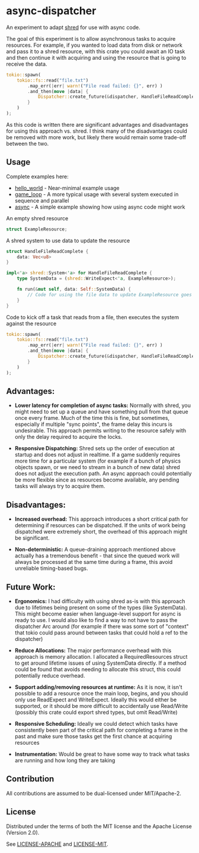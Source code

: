 # async-dispatcher
An experiment to adapt [shred](https://github.com/slide-rs/shred) for use with async code.

The goal of this experiment is to allow asynchronous tasks to acquire resources. For example, if you wanted to
load data from disk or network and pass it to a shred resource, with this crate you could await an IO task and then
continue it with acquiring and using the resource that is going to receive the data.

```rust
tokio::spawn(
    tokio::fs::read("file.txt")
        .map_err(|err| warn!("File read failed: {}", err) )
        .and_then(move |data| {
            Dispatcher::create_future(&dispatcher, HandleFileReadComplete { data })
        }
    )
);
```

As this code is written there are significant advantages and disadvantages for using this approach vs. shred. I think
many of the disadvantages could be removed with more work, but likely there would remain some trade-off between the two.

## Usage

Complete examples here:
* [hello_world](https://github.com/aclysma/async-dispatcher/blob/master/examples/hello_world.rs) - Near-minimal example usage 
* [game_loop](https://github.com/aclysma/async-dispatcher/blob/master/examples/game_loop.rs) - A more typical usage with several system executed in sequence and parallel
* [async](https://github.com/aclysma/async-dispatcher/blob/master/examples/async.rs) - A simple example showing how using async code might work
 

An empty shred resource

```rust
struct ExampleResource;
```

A shred system to use data to update the resource

```rust
struct HandleFileReadComplete {
    data: Vec<u8>
}

impl<'a> shred::System<'a> for HandleFileReadComplete {
    type SystemData = (shred::WriteExpect<'a, ExampleResource>);

    fn run(&mut self, data: Self::SystemData) {
        // Code for using the file data to update ExampleResource goes here!
    }
}
```

Code to kick off a task that reads from a file, then executes the system against the resource

```rust
tokio::spawn(
    tokio::fs::read("file.txt")
        .map_err(|err| warn!("File read failed: {}", err) )
        .and_then(move |data| {
            Dispatcher::create_future(&dispatcher, HandleFileReadComplete { data })
        }
    )
);
```

## Advantages:

* **Lower latency for completion of async tasks:** Normally with shred, you might need to set up a queue and have something
pull from that queue once every frame. Much of the time this is fine, but sometimes, especially if multiple
"sync points", the frame delay this incurs is undesirable. This approach permits writing to the resource safely with
only the delay required to acquire the locks.

* **Responsive Dispatching:** Shred sets up the order of execution at startup and does not adjust in realtime. If a game
suddenly requires more time for a particular system (for example if a bunch of physics objects spawn, or we need to
stream in a bunch of new data) shred does not adjust the execution path. An async approach could potentially be more
flexible since as resources become available, any pending tasks will always try to acquire them.

## Disadvantages:

* **Increased overhead:** This approach introduces a short critical path for determining if resources can be dispatched. If
the units of work being dispatched were extremely short, the overhead of this approach might be significant.

* **Non-deterministic:** A queue-draining approach mentioned above actually has a tremendous benefit - that since the queued
work will always be processed at the same time during a frame, this avoid unreliable timing-based bugs.

## Future Work:

* **Ergonomics:** I had difficulty with using shred as-is with this approach due to lifetimes being present on some of the
types (like SystemData). This might become easier when language-level support for async is ready to use. I would also
like to find a way to not have to pass the dispatcher Arc around (for example if there was some sort of "context" that
tokio could pass around between tasks that could hold a ref to the dispatcher)

* **Reduce Allocations:** The major performance overhead with this approach is memory allocation. I allocated a
RequiredResources struct to get around lifetime issues of using SystemData directly. If a method could be found that
avoids needing to allocate this struct, this could potentially reduce overhead.

* **Support adding/removing resources at runtime:** As it is now, it isn't possible to add a resource once the main loop,
begins, and you should only use ReadExpect and WriteExpect. Ideally this would either be supported, or it should be
more difficult to accidentally use Read/Write (possibly this crate could export shred types, but omit Read/Write)

* **Responsive Scheduling:** Ideally we could detect which tasks have consistently been part of the critical path for
completing a frame in the past and make sure those tasks get the first chance at acquiring resources

* **Instrumentation:** Would be great to have some way to track what tasks are running and how long they are taking

## Contribution

All contributions are assumed to be dual-licensed under MIT/Apache-2.

## License

Distributed under the terms of both the MIT license and the Apache License (Version 2.0).

See [LICENSE-APACHE](LICENSE-APACHE) and [LICENSE-MIT](LICENSE-MIT).